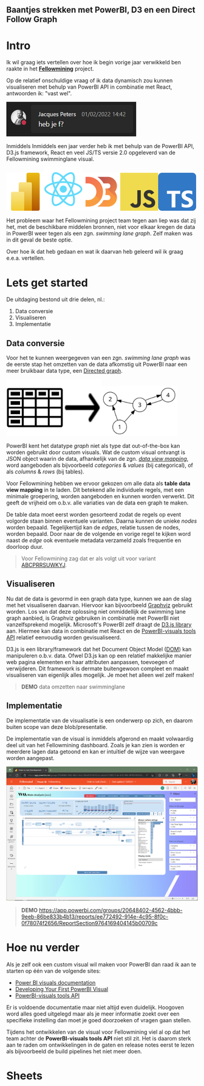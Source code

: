 Baantjes strekken met PowerBI, D3 en een Direct Follow Graph
------------------------------------------------------------

# Intro
Ik wil graag iets vertellen over hoe ik begin vorige jaar verwikkeld ben raakte in het [**Fellowmining**](https://www.fellowmindcompany.com/nl-nl/oplossingen/data-en-ai/fellowmining/) project. 


Op de relatief onschuldige vraag of ik data dynamisch zou kunnen visualiseren met behulp van PowerBI API in combinatie met React, antwoorden ik: "vast wel". 

![hebjeff](./assets/20220201_heb_je_f.png)

Inmiddels Inmiddels een jaar verder heb ik met behulp van de PowerBI API, D3.js framework, React en veel JS/TS versie 2.0 opgeleverd van de Fellowmining swimminglane visual.

<img src="./assets/900px-New_Power_BI_Logo.svg.png" width="100px" /><img src="./assets/react.svg" width="100px" /><img src="./assets/d3.svg" width="100px" /><img src="./assets/JavaScript-logo.png" width="100px" /><img src="./assets/Typescript_logo_2020.png" width="100px" />

Het probleem waar het Fellowmining project team tegen aan liep was dat zij het, met de beschikbare middelen bronnen, niet voor elkaar kregen de data in PowerBI weer tegen als een zgn. _swimming lane graph_. Zelf maken was in dit geval de beste optie. 

Over hoe ik dat heb gedaan en wat ik daarvan heb geleerd wil ik graag e.e.a. vertellen.


# Lets get started
De uitdaging bestond uit drie delen, nl.: 

1. Data conversie
2. Visualiseren
3. Implementatie 

## Data conversie
Voor het te kunnen weergegeven van een zgn. _swimming lane graph_ was de eerste stap  het omzetten van de data afkomstig uit PowerBI naar een meer bruikbaar data type, een [Directed graph](https://en.wikipedia.org/wiki/Directed_graph).

<img src="./assets//table_data.svg" width="150px" /><img src="./assets/right-arrow-48.png" height="150px" width="100px" /><img src="./assets/Directed_graph_no_background.svg" width="200px" />

PowerBI kent het datatype _graph_ niet als type dat out-of-the-box kan worden gebruikt door custom visuals. Wat de custom visual ontvangt is JSON object waarin de data, afhankelijk van de zgn. [_data view mapping_](https://learn.microsoft.com/en-us/power-bi/developer/visuals/dataview-mappings), word aangeboden als bijvoorbeeld _categories_ & _values_ (bij categorical), of als _columns_ & _rows_ (bij tables).

Voor Fellowmining hebben we ervoor gekozen om alle data als **table data view mapping** in te laden. Dit betekend alle individuele regels, met een minimale groepering, worden aangeboden en kunnen worden verwerkt. Dit geeft de vrijheid om o.b.v. alle variaties van de data een graph te maken.

De table data moet eerst worden gesorteerd zodat de regels op event volgorde staan binnen eventuele varianten. Daarna kunnen de unieke _nodes_ worden bepaald. Tegelijkertijd kan de _edges_, relatie tussen de nodes, worden bepaald. Door naar de de volgende en vorige regel te kijken word naast de _edge_ ook eventuele metadata verzameld zoals frequentie en doorloop duur.

> Voor Fellowmining zag dat er als volgt uit voor variant [ABCPRRSUWKYJ](./assets/graph_ABCPRRSUWKYJ.json).


## Visualiseren
Nu dat de data is gevormd in een graph data type, kunnen we aan de slag met het visualiseren daarvan. Hiervoor kan bijvoorbeeld [Graphviz](https://graphviz.org/) gebruikt worden. Los van dat deze oplossing niet onmiddellijk de swimming lane graph aanbied, is Graphviz gebruiken in combinatie met PowerBI niet vanzelfsprekend mogelijk. Microsoft's PowerBI zelf draagt de [D3.js library](https://d3js.org/) aan. Hiermee kan data in combinatie met React en de [PowerBI-visuals tools API](https://github.com/microsoft/PowerBI-visuals-tools) relatief eenvoudig worden gevisualiseerd. 

D3.js is een library/framework dat het Document Object Model ([DOM](https://en.wikipedia.org/wiki/Document_Object_Model)) kan manipuleren o.b.v. data. Ofwel D3.js kan op een relatief makkelijke manier web pagina elementen en haar attributen aanpassen, toevoegen of verwijderen. Dit framework is dermate buitengewoon compleet en maakt visualiseren van eigenlijk alles mogelijk. Je moet het alleen wel zelf maken!

> **DEMO** data omzetten naar swimminglane 


## Implementatie
De implementatie van de visualisatie is een onderwerp op zich, en daarom buiten scope van deze blob/presentatie.

De implementatie van de visual is inmiddels afgerond en maakt volwaardig deel uit van het Fellowmining dashboard. Zoals je kan zien is worden er meerdere lagen data getoond en kan er intuïtief de wijze van weergave worden aangepast.

![](.attachments/fellowmining_dashboard_20230418.png)

> **DEMO** https://app.powerbi.com/groups/20648402-4562-4bbb-9eeb-86be833b4b13/reports/ee772492-914e-4c95-8f0c-0f78074f2656/ReportSection9764169404145b00709c


# Hoe nu verder
Als je zelf ook een custom visual wil maken voor PowerBI dan raad ik aan te starten op één van de volgende sites:

* [Power BI visuals documentation](https://learn.microsoft.com/en-us/power-bi/developer/visuals/)
* [Developing Your First PowerBI Visual](https://github.com/PowerBi-Projects/PowerBI-visuals)
* [PowerBI-visuals tools API](https://github.com/microsoft/PowerBI-visuals-tools)

Er is voldoende documentatie maar niet altijd even duidelijk. Hoogoven word alles goed uitgelegd maar als je meer informatie zoekt over een specifieke instelling dan moet je goed doorzoeken of vragen gaan stellen.

Tijdens het ontwikkelen van de visual voor Fellowmining viel al op dat het team achter de **PowerBI-visuals tools API** niet stil zit. Het is daarom sterk aan te raden om ontwikkelingen in de gaten en release notes eerst te lezen als bijvoorbeeld de build pipelines het niet meer doen. 


# Sheets
